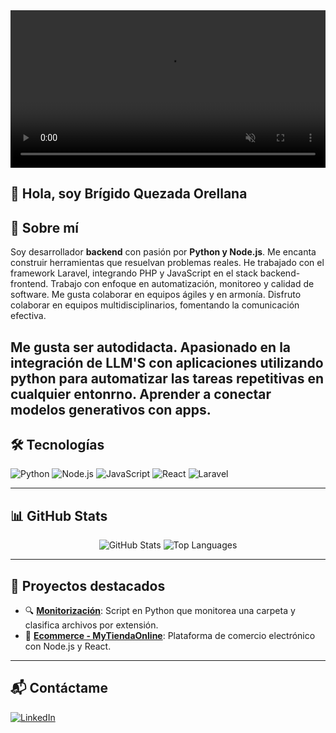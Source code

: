 <!-- Header visual -->
<video autoplay muted loop width="100%">
  <source src="https://raw.githubusercontent.com/brigidoq/brigidoq/main/assets/header.gif" type="video/mp4">
</video>

## 👋 Hola, soy **Brígido Quezada Orellana**

## 🚀 Sobre mí
Soy desarrollador **backend** con pasión por **Python y Node.js**. Me encanta construir herramientas que resuelvan problemas reales. He trabajado con el framework Laravel, integrando PHP y JavaScript en el stack backend-frontend. Trabajo con enfoque en automatización, monitoreo y calidad de software. Me gusta colaborar en equipos ágiles y en armonía. Disfruto colaborar en equipos multidisciplinarios, fomentando la comunicación efectiva.

Me gusta ser autodidacta. Apasionado en la integración de LLM'S con aplicaciones utilizando python para automatizar las tareas repetitivas en cualquier entonrno. Aprender a conectar modelos generativos con apps.
---

## 🛠️ Tecnologías
![Python](https://img.shields.io/badge/-Python-3776AB?style=flat-square&logo=python&logoColor=white)
![Node.js](https://img.shields.io/badge/-Node.js-339933?style=flat-square&logo=node.js&logoColor=white)
![JavaScript](https://img.shields.io/badge/-JavaScript-F7DF1E?style=flat-square&logo=javascript&logoColor=black)
![React](https://img.shields.io/badge/-React-61DAFB?style=flat-square&logo=react&logoColor=white)
![Laravel](https://img.shields.io/badge/-Laravel-FF2D20?style=flat-square&logo=laravel&logoColor=white)



---

## 📊 GitHub Stats
<div align="center">
  <img src="https://github-readme-stats.vercel.app/api?username=brigidoq&show_icons=true&theme=tokyonight" alt="GitHub Stats" />
  <img src="https://github-readme-stats.vercel.app/api/top-langs/?username=brigidoq&layout=compact&theme=tokyonight" alt="Top Languages" />
</div>

---

## 🎯 Proyectos destacados
- 🔍 [**Monitorización**](https://github.com/brigidoq/Monitorizacion): Script en Python que monitorea una carpeta y clasifica archivos por extensión.
- 🛒 [**Ecommerce - MyTiendaOnline**](https://github.com/brigidoq/Ecommerce-MyTiendaonline): Plataforma de comercio electrónico con Node.js y React.

---

## 📬 Contáctame
[![LinkedIn](https://img.shields.io/badge/LinkedIn-0077B5?style=for-the-badge&logo=linkedin&logoColor=white)](https://linkedin.com/in/brigidorellana)
